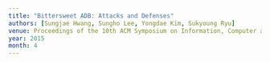```yaml
---
title: "Bittersweet ADB: Attacks and Defenses"
authors: [Sungjae Hwang, Sungho Lee, Yongdae Kim, Sukyoung Ryu]
venue: Proceedings of the 10th ACM Symposium on Information, Computer and Communications Security (ASIACCS)
year: 2015
month: 4
---
```


